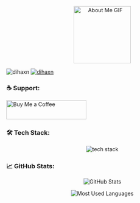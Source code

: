 <p align="center"> <img src="https://github.com/7oSkaaa/7oSkaaa/blob/main/Images/about_me.gif?raw=true" alt="About Me GIF" width="150px"> </p>
<p align="left"> <img src="https://komarev.com/ghpvc/?username=dihaxn&label=Profile%20views&color=0e75b6&style=flat" alt="dihaxn" /> <a href="https://twitter.com/dihaxn" target="blank"> <img src="https://img.shields.io/twitter/follow/dihaxn?logo=twitter&style=for-the-badge&color=1DA1F2" alt="dihaxn" /> </a> </p> <h3 align="left">☕ Support:</h3> <p align="left"> <a href="https://www.buymeacoffee.com/ihanlaknukl"> <img align="left" src="https://cdn.buymeacoffee.com/buttons/v2/default-yellow.png" height="50" width="210" alt="Buy Me a Coffee" /> </a> </p>
<br/><br/><br/>

<h3 align="left">🛠️ Tech Stack:</h3> <p align="center"> <img src="https://skillicons.dev/icons?i=aws,docker,cpp,cs,java,js,ts,css,html,tailwind,php,laravel,git,mongodb,mysql,nodejs,express,react,redux,spring,figma,postman,jenkins&perline=12" alt="tech stack" style="margin: 2px;" /> </p>
<h3 align="left">📈 GitHub Stats:</h3> <p align="center"> <picture> <source media="(prefers-color-scheme: dark)" srcset="https://github-readme-stats.vercel.app/api?username=dihaxn&show_icons=true&theme=radical"> <source media="(prefers-color-scheme: light)" srcset="https://github-readme-stats.vercel.app/api?username=dihaxn&show_icons=true&theme=default"> <img src="https://github-readme-stats.vercel.app/api?username=dihaxn&show_icons=true&theme=default" alt="GitHub Stats"> </picture> </p> <p align="center"> <picture> <source media="(prefers-color-scheme: dark)" srcset="https://github-readme-stats.vercel.app/api/top-langs?username=dihaxn&layout=compact&theme=tokyonight"> <source media="(prefers-color-scheme: light)" srcset="https://github-readme-stats.vercel.app/api/top-langs?username=dihaxn&layout=compact&theme=default"> <img src="https://github-readme-stats.vercel.app/api/top-langs?username=dihaxn&layout=compact&theme=default" alt="Most Used Languages"> </picture> </p>
